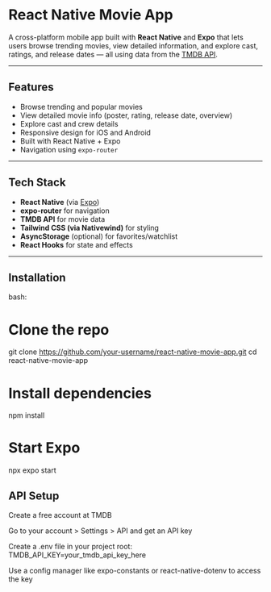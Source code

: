 #  React Native Movie App

A cross-platform mobile app built with **React Native** and **Expo** that lets users browse trending movies, view detailed information, and explore cast, ratings, and release dates — all using data from the [TMDB API](https://www.themoviedb.org/).

---

##  Features

-  Browse trending and popular movies
-  View detailed movie info (poster, rating, release date, overview)
-  Explore cast and crew details
-  Responsive design for iOS and Android
-  Built with React Native + Expo
-  Navigation using `expo-router`

---

##  Tech Stack

- **React Native** (via [Expo](https://expo.dev/))
- **expo-router** for navigation
- **TMDB API** for movie data
- **Tailwind CSS (via Nativewind)** for styling
- **AsyncStorage** (optional) for favorites/watchlist
- **React Hooks** for state and effects

---


##  Installation

bash:
# Clone the repo
git clone https://github.com/your-username/react-native-movie-app.git
cd react-native-movie-app

# Install dependencies
npm install

# Start Expo
npx expo start


##  API Setup
Create a free account at TMDB

Go to your account > Settings > API and get an API key

Create a .env file in your project root:
TMDB_API_KEY=your_tmdb_api_key_here

Use a config manager like expo-constants or react-native-dotenv to access the key
